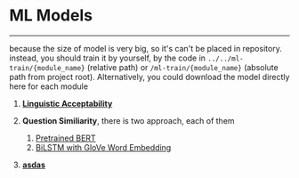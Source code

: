 # ML Models
-------

because the size of model is very big, so it's can't be placed in repository. instead, you should train it by yourself, by the code in `../../ml-train/{module_name}` (relative path) or `/ml-train/{module_name}` (absolute path from project root). Alternatively, you could download the model directly here for each module

1. [**Linguistic Acceptability**](https://drive.google.com/file/d/1ejelDtROYuXHoaaggux8xYi7jfVjEV-d/view?usp=sharing)
   
2. **Question Similiarity**, there is two approach, each of them <br>
   1. [Pretrained BERT](https://drive.google.com/file/d/1A9TCExPubflPTo3Xmod6id7lG43UKGCI/view?usp=sharing)
   2. [BiLSTM with GloVe Word Embedding](https://drive.google.com/drive/folders/1vsQ4YmdL5yREkwCgXaKnjbhTuvKwf3Ex?usp=sharing)
   
3. [**asdas**](https://drive.google.com/file/d/1ejelDtROYuXHoaaggux8xYi7jfVjEV-d/view?usp=sharing)